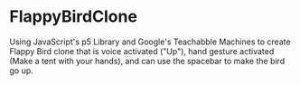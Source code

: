 # FlappyBirdClone
Using JavaScript's p5 Library and Google's Teachabble Machines to create Flappy Bird clone that is voice activated ("Up"), hand gesture activated (Make a tent with your hands), and can use the spacebar to make the bird go up.
